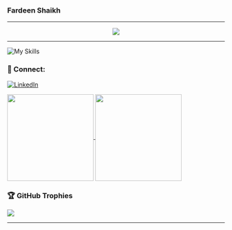 ### Fardeen Shaikh

***

<p align="center">
  <a href="https://github.com/Fardeen74">
      <img src="https://skillicons.dev/icons?i=js,ts,react,next,tailwind" />
  </a>
</p>

***

![My Skills](https://skillicons.dev/icons?i=py,java,html,css,nodejs,git,mongodb,figma,vite)

### 🤝 Connect:
[![LinkedIn](https://img.shields.io/badge/LinkedIn-%230077B5.svg?logo=linkedin&logoColor=white)](https://linkedin.com/in/fardeen-shaikh74)

<a href="https://github.com/Fardeen74">
  <img height=200 align="center" src="https://github-readme-stats.vercel.app/api?username=Fardeen74&theme=highcontrast&hide_border=false&include_all_commits=true&count_private=true" />
</a>
<a href="https://github.com/Fardeen74">
  <img height=200 align="center" src="https://github-readme-stats.vercel.app/api/top-langs/?username=Fardeen74&theme=highcontrast&hide_border=false&include_all_commits=true&count_private=true&layout=compact" />
</a>

### 🏆 GitHub Trophies
![](https://github-profile-trophy.vercel.app/?username=Fardeen74&theme=onestar&no-frame=false&no-bg=false&margin-w=4)

---


<!--

<code><img height="40" alt="javascript" src="https://raw.githubusercontent.com/github/explore/80688e429a7d4ef2fca1e82350fe8e3517d3494d/topics/javascript/javascript.png"></code>
<code><img height="40" alt="typescript" src="https://raw.githubusercontent.com/github/explore/80688e429a7d4ef2fca1e82350fe8e3517d3494d/topics/typescript/typescript.png"></code>
<code><img height="40" alt="react" src="https://raw.githubusercontent.com/github/explore/80688e429a7d4ef2fca1e82350fe8e3517d3494d/topics/react/react.png"></code>
<code><img height="40" alt="nextjs" src="https://imgs.search.brave.com/obMNHdu_oPgpluv1tJBbwCnP7dLGtDwcrDl2o6S5efg/rs:fit:860:0:0/g:ce/aHR0cHM6Ly9zdHls/ZXMucmVkZGl0bWVk/aWEuY29tL3Q1XzNo/N3lpL3N0eWxlcy9j/b21tdW5pdHlJY29u/X25zcm96aHI5aWds/OTEucG5n"></code>
<code><img height="40" alt="nodejs" src="https://raw.githubusercontent.com/github/explore/80688e429a7d4ef2fca1e82350fe8e3517d3494d/topics/nodejs/nodejs.png"></code>
<code><img height="40" alt="python" src="https://raw.githubusercontent.com/github/explore/80688e429a7d4ef2fca1e82350fe8e3517d3494d/topics/python/python.png"></code>
<code><img height="40" alt="tailwindcss" src="https://imgs.search.brave.com/z7iJLbhaPFkzOd9Eo9JR0jLxbEy7hIPL22801vfSs3M/rs:fit:860:0:0/g:ce/aHR0cHM6Ly9sb2dv/d2lrLmNvbS9jb250/ZW50L3VwbG9hZHMv/aW1hZ2VzL3RhaWx3/aW5kLWNzczMyMzIu/bG9nb3dpay5jb20u/d2VicA"></code>


[![](https://visitcount.itsvg.in/api?id=Fardeen74&icon=5&color=10)](https://visitcount.itsvg.in)

<img align="center" src="https://github-readme-stats.vercel.app/api?username=Fardeen74&show_icons=true&theme=radical&include_all_commits=true" />
<img align="center" src="https://github-readme-stats.vercel.app/api/top-langs/?username=Fardeen74&layout=donut" />
**Fardeen74/Fardeen74** is a ✨ _special_ ✨ repository because its `README.md` (this file) appears on your GitHub profile.

Here are some ideas to get you started:

- 🔭 I’m currently working on ...
- 🌱 I’m currently learning ...
- 👯 I’m looking to collaborate on ...
- 🤔 I’m looking for help with ...
- 💬 Ask me about ...
- 📫 How to reach me: ...
- 😄 Pronouns: ...
- ⚡ Fun fact: ...
-->
